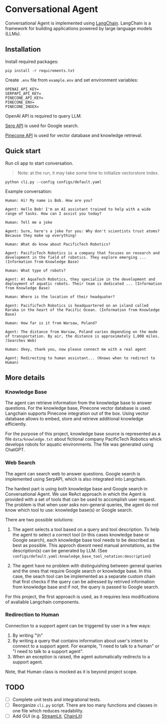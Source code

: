 # Conversational Agent
Conversational Agent is implemented using [LangChain](https://github.com/hwchase17/langchain). LangChain is a framework for building applications powered by large language models (LLMs).

## Installation
Install required packages:
```
pip install -r requirements.txt
```
Create `.env` file from `example.env` and set environment variables:
```
OPENAI_API_KEY=
SERPAPI_API_KEY=
PINECONE_API_KEY=
PINECONE_ENV=
PINECONE_INDEX=
```
OpenAI API is required to query LLM.

[Serp API](https://serpapi.com/) is used for Google search.

[Pinecone API](https://app.pinecone.io) is used for vector database and knowledge retrieval.

## Quick start
Run cli app to start conversation.
> Note: at the run, it may take some time to initialize vectorstore index.
```
python cli.py --config configs/default.yaml
```
Example conversation:
```
Human: Hi! My name is Bob. How are you?

Agent: Hello Bob! I'm an AI assistant trained to help with a wide range of tasks. How can I assist you today?

Human: Tell me a joke

Agent: Sure, here's a joke for you: Why don't scientists trust atoms? Because they make up everything!

Human: What do know about PacificTech Robotics?

Agent: PacificTech Robotics is a company that focuses on research and development in the field of robotics. They explore emerging ... (Information from Knowledge Base)

Human: What type of robots?

Agent: At AquaTech Robotics, they specialize in the development and deployment of aquatic robots. Their team is dedicated ... (Information from Knowledge Base)

Human: Where is the location of their headquater?

Agent: PacificTech Robotics is headquartered on an island called Raraka in the heart of the Pacific Ocean. (Information from Knowledge Base)

Human: How far is it from Warsaw, Poland?

Agent: The distance from Warsaw, Poland varies depending on the mode of transportation. By air, the distance is approximately 1,000 miles. (Searches Web)

Human: Okey, thank you, now please connect me with a real agent

Agent: Redirecting to human assistant... (Knows when to redirect to Human)
```

## More details

### Knowledge Base
The agent can retrieve information from the knowledge base to answer questions.
For the knowledge base, Pinecone vector database is used. Langchain supports Pinecone integration out of the box. Using vector database allows to embed, store and retrieve additional knowledge efficiently.

For the purpose of this project, knowledge base source is represented as a file `data/knowledge.txt` about fictional company PacificTech Robotics whick develops robots for aquatic environments. 
The file was generated using ChatGPT.

### Web Search
The agent can search web to answer questions.
Google search is implemented using SerpAPI, which is also integrated into Langchain.

The hardest part is using both knowledge base and Google search in Conversational Agent.
We use ReAct approach in which the Agent is provided with a set of tools that can be used to accomplish user request. The problem is that when user asks non-general queries, the agent do not know which tool to use: knowledge base(s) or Google search.

There are two possible solutions:
1. The agent selects a tool based on a query and tool description. To help the agent 
to select a correct tool (in this cases knowledge base or Google search), each knowledge base tool needs to be described as best as possible. This approch doesnt need manual annotations, as the description(s) can be generated by LLM. (See `configs/default.yaml:knowledge_base_tool_notation:description`)

2. The agent have no problem with distinguishing between general queries and the ones that require Google search or knowledge base. In this case, the seach tool can be implemented as a separate custom chain that first checks if the query can be adressed by retrived information from knowledge base and if not, the query is passed to Google search.

For this project, the first approach is used, as it requires less modifications of avaliable Langchain components.

### Redirection to Human

Connection to a support agent can be triggered by user in a few ways:
1. By writing "\h"
2. By writing a query that contains information about user's intent to connect to a support agent. For example, "I need to talk to a human" or "I need to talk to a support agent".
3. When an exception is raised, the agent automatically redirects to a support agent.

Note, that Human class is mocked as it is beyond project scope.

## TODO
- [ ] Complete unit tests and integrational tests.
- [ ] Reorganize `cli.py` script. There are too many functions and classes in one file which reduces readability.
- [ ] Add GUI (e.g. [StreamLit](https://github.com/hwchase17/langchain-streamlit-template), [ChainLit](https://github.com/Chainlit/cookbook))
